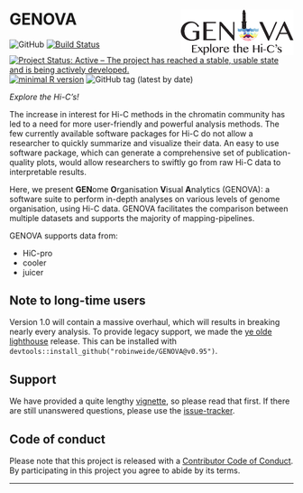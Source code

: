 
<!-- README.md is generated from README.Rmd. Please edit that file -->

# GENOVA <img src="vignettes/logo_GENOVA.png" align="right" alt="" width="200" />

![GitHub](https://img.shields.io/github/license/robinweide/GENOVA?color=succes?branch=dev)
[![Build
Status](https://travis-ci.org/robinweide/tagmeppr.svg?branch=master)](https://travis-ci.org/robinweide/GENOVA)
[![Project Status: Active – The project has reached a stable, usable
state and is being actively
developed.](https://www.repostatus.org/badges/latest/active.svg)](https://www.repostatus.org/#active)
[![minimal R
version](https://img.shields.io/badge/R%3E%3D-3.4.4-succes.svg)](https://cran.r-project.org/)
![GitHub tag (latest by
date)](https://img.shields.io/github/v/tag/robinweide/GENOVA?color=succes)

*Explore the Hi-C’s\!*

The increase in interest for Hi-C methods in the chromatin community has
led to a need for more user-friendly and powerful analysis methods. The
few currently available software packages for Hi-C do not allow a
researcher to quickly summarize and visualize their data. An easy to use
software package, which can generate a comprehensive set of
publication-quality plots, would allow researchers to swiftly go from
raw Hi-C data to interpretable results.

Here, we present **GEN**ome **O**rganisation **V**isual **A**nalytics
(GENOVA): a software suite to perform in-depth analyses on various
levels of genome organisation, using Hi-C data. GENOVA facilitates the
comparison between multiple datasets and supports the majority of
mapping-pipelines.

GENOVA supports data from:

  - HiC-pro
  - cooler
  - juicer

## Note to long-time users

Version 1.0 will contain a massive overhaul, which will results in
breaking nearly every analysis. To provide legacy support, we made the
[ye olde
lighthouse](https://github.com/robinweide/GENOVA/releases/tag/v0.95)
release. This can be installed with
`devtools::install_github("robinweide/GENOVA@v0.95")`.

## Support

We have provided a quite lengthy
[vignette](https://github.com/robinweide/GENOVA/blob/master/vignettes/GENOVA_vignette.pdf),
so please read that first. If there are still unanswered questions,
please use the
[issue-tracker](https://github.com/robinweide/GENOVA/issues).

## Code of conduct

Please note that this project is released with a [Contributor Code of
Conduct](.github/CODE_OF_CONDUCT.md). By participating in this project
you agree to abide by its terms.

-----
